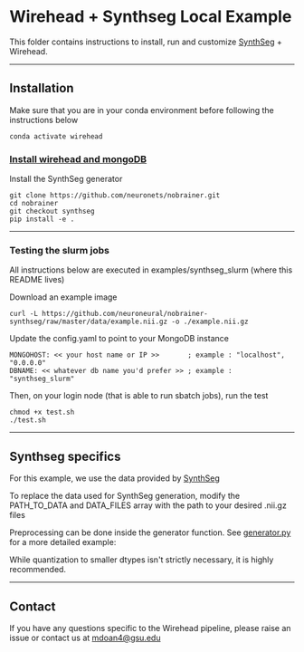 # Wirehead + Synthseg Local Example

This folder contains instructions to install, run and customize [SynthSeg](https://github.com/BBillot/SynthSeg) + Wirehead. 

---

## Installation 

Make sure that you are in your conda environment before following the instructions below
```
conda activate wirehead
```


### [Install wirehead and mongoDB](https://github.com/neuroneural/wirehead/blob/main/README.md)

Install the SynthSeg generator
```
git clone https://github.com/neuronets/nobrainer.git
cd nobrainer
git checkout synthseg
pip install -e .
```

---

### Testing the slurm jobs

All instructions below are executed in examples/synthseg_slurm (where this README lives)

Download an example image
```
curl -L https://github.com/neuroneural/nobrainer-synthseg/raw/master/data/example.nii.gz -o ./example.nii.gz
```

Update the config.yaml to point to your MongoDB instance
```
MONGOHOST: << your host name or IP >>       ; example : "localhost", "0.0.0.0"
DBNAME: << whatever db name you'd prefer >> ; example : "synthseg_slurm"
```


Then, on your login node (that is able to run sbatch jobs), run the test
```
chmod +x test.sh
./test.sh
```

---

## Synthseg specifics

For this example, we use the data provided by [SynthSeg](https://github.com/BBillot/SynthSeg)

To replace the data used for SynthSeg generation, modify the PATH_TO_DATA and DATA_FILES array with the path to your desired .nii.gz files

Preprocessing can be done inside the generator function. See [generator.py](https://github.com/neuroneural/wirehead/blob/doc/examples/synthseg/generator.py) for a more detailed example:

While quantization to smaller dtypes isn't strictly necessary, it is highly recommended.

---

## Contact

If you have any questions specific to the Wirehead pipeline, please raise an issue or contact us at mdoan4@gsu.edu
